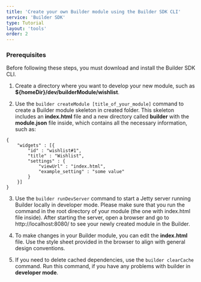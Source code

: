 ```yaml
---
title: 'Create your own Builder module using the Builder SDK CLI'
service: 'Builder SDK'
type: Tutorial
layout: 'tools'
order: 2
---
```


### Prerequisites

<div class="panel note">
Before following these steps, you must download and install the Builder SDK CLI.
</div>

1. Create a directory where you want to develop your new module, such as **${homeDir}/dev/builderModule/wishlist**.

2. Use the `builder createModule [title_of_your_module]` command to create a Builder module skeleton in created folder. This skeleton includes an **index.html** file and a new directory called **builder** with the **module.json** file inside, which contains all the necessary information, such as:
```
{
    "widgets" : [{
        "id" : "wishlist#1",
        "title" : "Wishlist",
        "settings" : {
            "viewUrl" : "index.html",
            "example_setting" : "some value"
        }
    }]
}
```

3. Use the `builder runDevServer` command to start a Jetty server running Builder locally in developer mode. Please make sure that you run the command in the root directory of your module (the one with index.html file inside). After starting the server, open a browser and go to http://localhost:8080/ to see your newly created module in the Builder.

4. To make changes in your Builder module, you can edit the **index.html** file. Use the style sheet provided in the browser to align with general design conventions.

5. If you need to delete cached dependencies, use the `builder clearCache` command.
   Run this command, if you have any problems with builder in **developer mode**.
